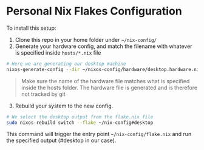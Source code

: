 # Personal Nix Flakes Configuration

To install this setup:

1. Clone this repo in your home folder under ```~/nix-config/```
2. Generate your hardware config, and match the filename with whatever is specified inside ```hosts/*.nix``` file
```sh
# Here we are generating our desktop machine
nixos-generate-config --dir ~/nixos-config/hardware/desktop.hardware.nix
```
> Make sure the name of the hardware file matches what is specified inside the hosts folder. The hardware file is generated and is therefore not tracked by git

3. Rebuild your system to the new config.
```sh
# We select the desktop output from the flake.nix file
sudo nixos-rebuild switch --flake ~/nix-config#desktop
```
This command will trigger the entry point ```~/nix-config/flake.nix``` and run the specified output (#desktop in our case).